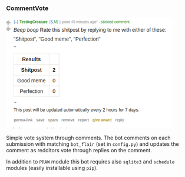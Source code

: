 ### CommentVote

![screenshot](screenshot.png)

Simple vote system through comments. The bot comments on each submission with matching `bot_flair` (set in `config.py`) and updates the comment as redditors vote through replies on the comment.

In addition to `PRAW` module this bot requires also `sqlite3` and `schedule` modules (easily installable using `pip`).
